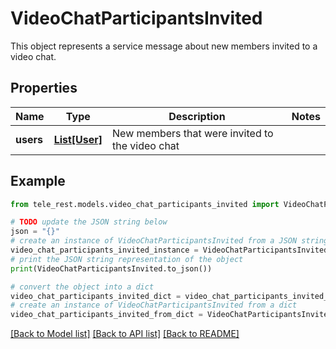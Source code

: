 # VideoChatParticipantsInvited

This object represents a service message about new members invited to a video chat.

## Properties

Name | Type | Description | Notes
------------ | ------------- | ------------- | -------------
**users** | [**List[User]**](User.md) | New members that were invited to the video chat | 

## Example

```python
from tele_rest.models.video_chat_participants_invited import VideoChatParticipantsInvited

# TODO update the JSON string below
json = "{}"
# create an instance of VideoChatParticipantsInvited from a JSON string
video_chat_participants_invited_instance = VideoChatParticipantsInvited.from_json(json)
# print the JSON string representation of the object
print(VideoChatParticipantsInvited.to_json())

# convert the object into a dict
video_chat_participants_invited_dict = video_chat_participants_invited_instance.to_dict()
# create an instance of VideoChatParticipantsInvited from a dict
video_chat_participants_invited_from_dict = VideoChatParticipantsInvited.from_dict(video_chat_participants_invited_dict)
```
[[Back to Model list]](../README.md#documentation-for-models) [[Back to API list]](../README.md#documentation-for-api-endpoints) [[Back to README]](../README.md)


